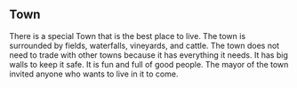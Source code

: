 ## Town
There is a special Town that is the best place to live. The town is surrounded by fields, waterfalls, vineyards, and cattle. The town does not need to trade with other towns because it has everything it needs. It has big walls to keep it safe. It is fun and full of good people. The mayor of the town invited anyone who wants to live in it to come. 
